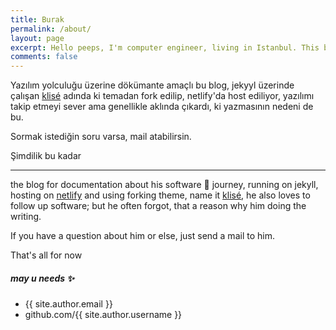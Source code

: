 ```yaml
---
title: Burak
permalink: /about/
layout: page
excerpt: Hello peeps, I'm computer engineer, living in Istanbul. This blog for documentation about my programming journey, running on jekyll, hosting on netlify and using forking simple theme.
comments: false
---
```

Yazılım yolculuğu üzerine dökümante amaçlı bu blog, jekyyl üzerinde çalışan <a href="https://github.com/piharpi/jekyll-klise" target="_blank" rel="noopener">klisé</a> adında ki temadan fork edilip, netlify'da host ediliyor, yazılımı takip etmeyi sever ama genellikle aklında çıkardı, ki yazmasının nedeni de bu.

Sormak istediğin soru varsa, mail atabilirsin.

Şimdilik bu kadar

---

the blog for documentation about his software 🎒 journey, running on jekyll, hosting on [netlify](https://www.netlify.com/) and using forking theme, name it <a href="https://github.com/piharpi/jekyll-klise" target="_blank" rel="noopener">klisé</a>, he also loves to follow up software; but he often forgot, that a reason why him doing the writing.

If you have a question about him or else, just send a mail to him.

That's all for now

##### may u needs ✨

- {{ site.author.email }}
- github.com/{{ site.author.username }}
